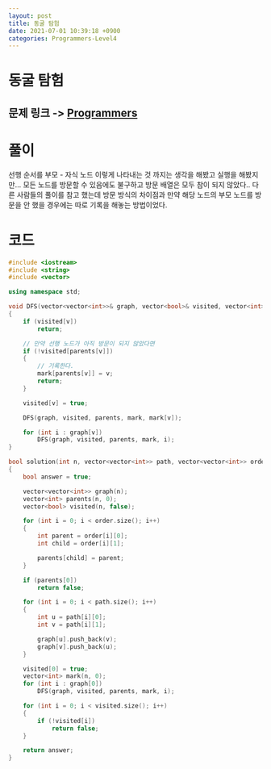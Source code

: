 ```yaml
---
layout: post
title: 동굴 탐험
date: 2021-07-01 10:39:18 +0900
categories: Programmers-Level4
---
```


# 동굴 탐험
## 문제 링크 -> [Programmers](https://programmers.co.kr/learn/courses/30/lessons/67260)

# 풀이
선행 순서를 부모 - 자식 노드 이렇게 나타내는 것 까지는 생각을 해봤고 실행을 해봤지만... 모든 노드를 방문할 수 있음에도 불구하고 방문 배열은 모두 참이 되지 않았다.. 다른 사람들의 풀이를 참고 했는데 방문 방식의 차이점과 만약 해당 노드의 부모 노드를 방문을 안 했을 경우에는 따로 기록을 해놓는 방법이었다.

# 코드
```c++
#include <iostream>
#include <string>
#include <vector>

using namespace std;

void DFS(vector<vector<int>>& graph, vector<bool>& visited, vector<int>& parents, vector<int>& mark, int v)
{
    if (visited[v])
        return;

    // 만약 선행 노드가 아직 방문이 되지 않았다면
    if (!visited[parents[v]])
    {   
        // 기록한다.
        mark[parents[v]] = v;
        return;
    }

    visited[v] = true;

    DFS(graph, visited, parents, mark, mark[v]);

    for (int i : graph[v])
        DFS(graph, visited, parents, mark, i);
}

bool solution(int n, vector<vector<int>> path, vector<vector<int>> order) 
{
    bool answer = true;

    vector<vector<int>> graph(n);
    vector<int> parents(n, 0);
    vector<bool> visited(n, false);

    for (int i = 0; i < order.size(); i++)
    {
        int parent = order[i][0];
        int child = order[i][1];

        parents[child] = parent;
    }

    if (parents[0])
        return false;

    for (int i = 0; i < path.size(); i++)
    {
        int u = path[i][0];
        int v = path[i][1];

        graph[u].push_back(v);
        graph[v].push_back(u);
    }

    visited[0] = true;
    vector<int> mark(n, 0);
    for (int i : graph[0])
        DFS(graph, visited, parents, mark, i);

    for (int i = 0; i < visited.size(); i++)
    {
        if (!visited[i])
            return false;
    }

    return answer;
}
```